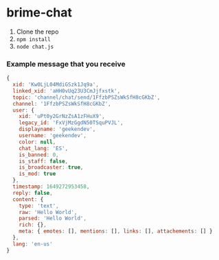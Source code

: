 # brime-chat

1. Clone the repo
2. `npm install`
3. `node chat.js`

### Example message that you receive
```javascript
{
  xid: 'Kw0LjL04MdiGSzk1Jq9a',
  linked_xid: 'aHH0vUq23U3CmJjfxstk',
  topic: 'channel/chat/send/1FfzbPSZsWkSfH8cGKbZ',
  channel: '1FfzbPSZsWkSfH8cGKbZ',
  user: {
    xid: 'uPt0y2GrNzZsA1zFHuX9',
    legacy_id: 'FxVjMzGgdN50TSquPVJL',
    displayname: 'geekendev',
    username: 'geekendev',
    color: null,
    chat_lang: 'ES',
    is_banned: 0,
    is_staff: false,
    is_broadcaster: true,
    is_mod: true
  },
  timestamp: 1649272953458,
  reply: false,
  content: {
    type: 'text',
    raw: 'Hello World',
    parsed: 'Hello World',
    rich: {},
    meta: { emotes: [], mentions: [], links: [], attachements: [] }
  },
  lang: 'en-us'
}
```
